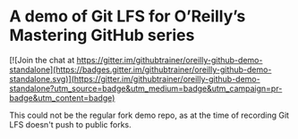 # A demo of Git LFS for O’Reilly’s Mastering GitHub series

[![Join the chat at https://gitter.im/githubtrainer/oreilly-github-demo-standalone](https://badges.gitter.im/githubtrainer/oreilly-github-demo-standalone.svg)](https://gitter.im/githubtrainer/oreilly-github-demo-standalone?utm_source=badge&utm_medium=badge&utm_campaign=pr-badge&utm_content=badge)

This could not be the regular fork demo repo, as at the time of recording Git LFS doesn't push to public forks.
